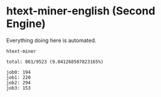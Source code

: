# htext-miner-english (Second Engine)

Everything doing here is automated.

```
htext-miner

total: 861/9523 (9.041268507823165%)

job0: 194
job1: 220
job2: 294
job3: 153
```
